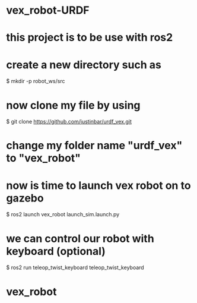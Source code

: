 # vex_robot-URDF
# this project is to be use with ros2
# create a new directory such as 
$ mkdir -p robot_ws/src
# now clone my file by using 
$ git clone https://github.com/justinbar/urdf_vex.git 
# change my folder name "urdf_vex" to "vex_robot"
# now is time to launch vex robot on to gazebo 
$ ros2 launch vex_robot launch_sim.launch.py
# we can control our robot with keyboard (optional)
$ ros2 run teleop_twist_keyboard teleop_twist_keyboard

# vex_robot
